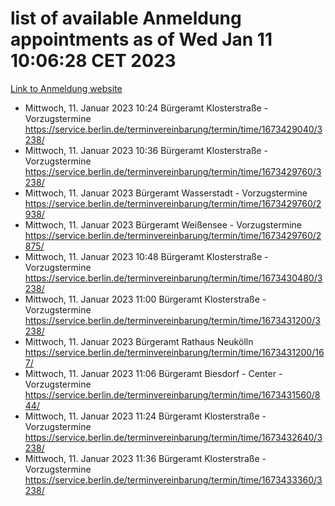 # list of available Anmeldung appointments as of Wed Jan 11 10:06:28 CET 2023
[Link to Anmeldung website](https://service.berlin.de/terminvereinbarung/termin/tag.php?termin=0&anliegen[]=120686&dienstleisterlist=122210,122217,327316,122219,327312,122227,327314,122231,327346,122243,327348,122252,329742,122260,329745,122262,329748,122254,329751,122271,327278,122273,327274,122277,327276,330436,122280,327294,122282,327290,122284,327292,327539,122291,327270,122285,327266,122286,327264,122296,327268,150230,329760,122301,327282,122297,327286,122294,327284,122312,329763,122314,329775,122304,327330,122311,327334,122309,327332,122281,327352,122279,329772,122276,327324,122274,327326,122267,329766,122246,327318,122251,327320,122257,327322,122208,327298,122226,327300,121362,121364&herkunft=http%3A%2F%2Fservice.berlin.de%2Fdienstleistung%2F120686%2F)
- Mittwoch, 11. Januar 2023 10:24 Bürgeramt Klosterstraße - Vorzugstermine https://service.berlin.de/terminvereinbarung/termin/time/1673429040/3238/
- Mittwoch, 11. Januar 2023 10:36 Bürgeramt Klosterstraße - Vorzugstermine https://service.berlin.de/terminvereinbarung/termin/time/1673429760/3238/
- Mittwoch, 11. Januar 2023  Bürgeramt Wasserstadt - Vorzugstermine https://service.berlin.de/terminvereinbarung/termin/time/1673429760/2938/
- Mittwoch, 11. Januar 2023  Bürgeramt Weißensee - Vorzugstermine https://service.berlin.de/terminvereinbarung/termin/time/1673429760/2875/
- Mittwoch, 11. Januar 2023 10:48 Bürgeramt Klosterstraße - Vorzugstermine https://service.berlin.de/terminvereinbarung/termin/time/1673430480/3238/
- Mittwoch, 11. Januar 2023 11:00 Bürgeramt Klosterstraße - Vorzugstermine https://service.berlin.de/terminvereinbarung/termin/time/1673431200/3238/
- Mittwoch, 11. Januar 2023  Bürgeramt Rathaus Neukölln https://service.berlin.de/terminvereinbarung/termin/time/1673431200/167/
- Mittwoch, 11. Januar 2023 11:06 Bürgeramt Biesdorf - Center - Vorzugstermine https://service.berlin.de/terminvereinbarung/termin/time/1673431560/844/
- Mittwoch, 11. Januar 2023 11:24 Bürgeramt Klosterstraße - Vorzugstermine https://service.berlin.de/terminvereinbarung/termin/time/1673432640/3238/
- Mittwoch, 11. Januar 2023 11:36 Bürgeramt Klosterstraße - Vorzugstermine https://service.berlin.de/terminvereinbarung/termin/time/1673433360/3238/
